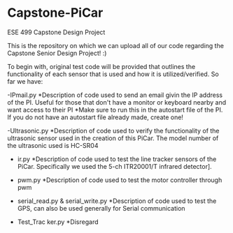# Capstone-PiCar
ESE 499 Capstone Design Project

This is the repository on which we can upload all of our code regarding the Capstone Senior Design Project! :)


To begin with, original test code will be provided that outlines the functionality of each sensor that is used and how it is utilized/verified. So far we have:

 -IPmail.py
      *Description of code used to send an email givin the IP address of the PI. Useful for those that don't have a monitor or keyboard nearby and want access to their PI
      *Make sure to run this in the autostart file of the PI. If you do not have an autostart file already made, create one!
      
      
 -Ultrasonic.py
      *Description of code used to verify the functionality of the ultrasonic sensor used in the creation of this PiCar. The model number of the ultrasonic used is HC-SR04


- ir.py
     *Description of code used to test the line tracker sensors of the PiCar. Specifically we used the 5-ch ITR20001/T infrared detector].
     
     
- pwm.py
     *Description of code used to test the motor controller through pwm
     
     
- serial_read.py & serial_write.py
     *Description of code used to test the GPS, can also be used generally for Serial communication
    
- Test_Trac ker.py
     *Disregard
 
 
